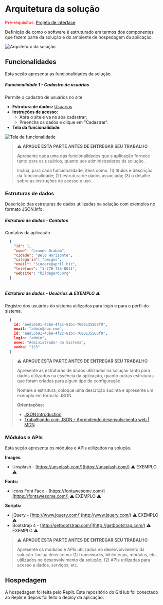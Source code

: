 # Arquitetura da solução

<span style="color:red">Pré-requisitos: <a href="05-Projeto-interface.md"> Projeto de interface</a></span>

Definição de como o software é estruturado em termos dos componentes que fazem parte da solução e do ambiente de hospedagem da aplicação.

![Arquitetura da solução](images/exemplo-arquitetura.png)

## Funcionalidades

Esta seção apresenta as funcionalidades da solução.

##### Funcionalidade 1 - Cadastro de usuários

Permite o cadastro de usuários no site

* **Estrutura de dados:** [Usuarios](#estrutura-de-dados---contatos)
* **Instruções de acesso:**
  * Abra o site e va na aba cadastrar;
  * Preencha os dados e clique em "Cadastrar".
* **Tela da funcionalidade**:

![Tela de funcionalidade](images/exemplo-funcionalidade.png)

> ⚠️ **APAGUE ESTA PARTE ANTES DE ENTREGAR SEU TRABALHO**
>
> Apresente cada uma das funcionalidades que a aplicação fornece tanto para os usuários, quanto aos administradores da solução.
>
> Inclua, para cada funcionalidade, itens como: (1) títulos e descrição da funcionalidade; (2) estrutura de dados associada; (3) o detalhe sobre as instruções de acesso e uso.

### Estruturas de dados

Descrição das estruturas de dados utilizadas na solução com exemplos no formato JSON.Info.

##### Estrutura de dados - Contatos

Contatos da aplicação

```json
  {
    "id": 1,
    "nome": "Leanne Graham",
    "cidade": "Belo Horizonte",
    "categoria": "amigos",
    "email": "Sincere@april.biz",
    "telefone": "1-770-736-8031",
    "website": "hildegard.org"
  }
  
```

##### Estrutura de dados - Usuários  ⚠️ EXEMPLO ⚠️

Registro dos usuários do sistema utilizados para login e para o perfil do sistema.

```json
  {
    id: "eed55b91-45be-4f2c-81bc-7686135503f9",
    email: "admin@abc.com",
    id: "eed55b91-45be-4f2c-81bc-7686135503f9",
    login: "admin",
    nome: "Administrador do Sistema",
    senha: "123"
  }
```

> ⚠️ **APAGUE ESTA PARTE ANTES DE ENTREGAR SEU TRABALHO**
>
> Apresente as estruturas de dados utilizadas na solução tanto para dados utilizados na essência da aplicação, quanto outras estruturas que foram criadas para algum tipo de configuração.
>
> Nomeie a estrutura, coloque uma descrição sucinta e apresente um exemplo em formato JSON.
>
> **Orientações:**
>
> * [JSON Introduction](https://www.w3schools.com/js/js_json_intro.asp)
> * [Trabalhando com JSON - Aprendendo desenvolvimento web | MDN](https://developer.mozilla.org/pt-BR/docs/Learn/JavaScript/Objects/JSON)

### Módulos e APIs

Esta seção apresenta os módulos e APIs utilizados na solução.

**Images**:

* Unsplash - [https://unsplash.com/](https://unsplash.com/) ⚠️ EXEMPLO ⚠️

**Fonts:**

* Icons Font Face - [https://fontawesome.com/](https://fontawesome.com/) ⚠️ EXEMPLO ⚠️

**Scripts:**

* jQuery - [http://www.jquery.com/](http://www.jquery.com/) ⚠️ EXEMPLO ⚠️
* Bootstrap 4 - [http://getbootstrap.com/](http://getbootstrap.com/) ⚠️ EXEMPLO ⚠️

> ⚠️ **APAGUE ESTA PARTE ANTES DE ENTREGAR SEU TRABALHO**
>
> Apresente os módulos e APIs utilizados no desenvolvimento da solução. Inclua itens como: (1) frameworks, bibliotecas, módulos, etc. utilizados no desenvolvimento da solução; (2) APIs utilizadas para acesso a dados, serviços, etc.


## Hospedagem

A hospedagem foi feita pelo Replit. Este repositório do GitHub foi conectado ao Replir e depois foi feito o deploy da aplicação.
